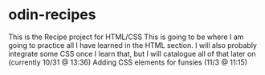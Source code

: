 # odin-recipes
This is the Recipe project for HTML/CSS
This is going to be where I am going to practice all I have learned in the HTML section. I will also probably integrate some CSS once I learn that, but I will catalogue all of that later on (currently 10/31 @ 13:36)
Adding CSS elements for funsies (11/3 @ 11:15)